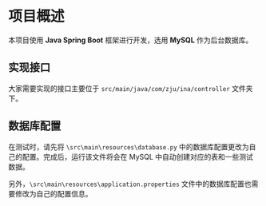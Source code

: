 # 项目概述

本项目使用 **Java Spring Boot** 框架进行开发，选用 **MySQL** 作为后台数据库。

## 实现接口

大家需要实现的接口主要位于 `src/main/java/com/zju/ina/controller` 文件夹下。

## 数据库配置

在测试时，请先将 `\src\main\resources\database.py` 中的数据库配置更改为自己的配置。完成后，运行该文件将会在 MySQL 中自动创建对应的表和一些测试数据。

另外，`\src\main\resources\application.properties` 文件中的数据库配置也需要修改为自己的配置信息。